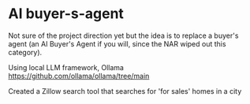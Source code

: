 # AI buyer-s-agent

Not sure of the project direction yet but the idea is to replace a buyer's agent (an AI Buyer's Agent if you will, since the NAR wiped out this category). 

Using local LLM framework, Ollama https://github.com/ollama/ollama/tree/main

Created a Zillow search tool that searches for 'for sales' homes in a  city
